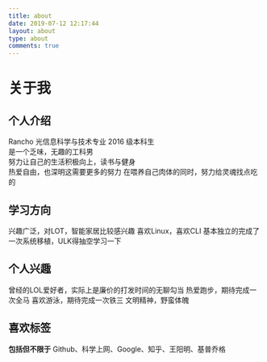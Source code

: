 ```yaml
---
title: about
date: 2019-07-12 12:17:44
layout: about
type: about
comments: true
---
```


# 关于我

## 个人介绍
Rancho 光信息科学与技术专业 2016 级本科生  
是一个乏味，无趣的工科男  
努力让自己的生活积极向上，读书与健身  
热爱自由，也深明这需要更多的努力
在喂养自己肉体的同时，努力给灵魂找点吃的

## 学习方向
兴趣广泛，对LOT，智能家居比较感兴趣
喜欢Linux，喜欢CLI
基本独立的完成了一次系统移植，ULK得抽空学习一下

## 个人兴趣
曾经的LOL爱好者，实际上是廉价的打发时间的无聊勾当
热爱跑步，期待完成一次全马
喜欢游泳，期待完成一次铁三
文明精神，野蛮体魄

## 喜欢标签
**包括但不限于**
Github、科学上网、Google、知乎、王阳明、基普乔格

